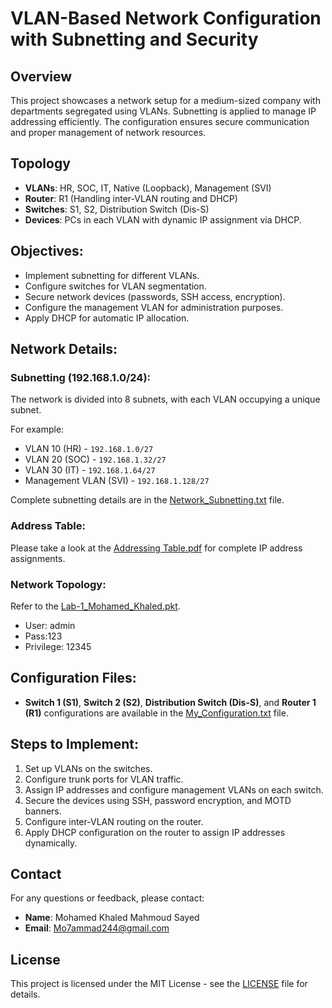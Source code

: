 # VLAN-Based Network Configuration with Subnetting and Security

## Overview
This project showcases a network setup for a medium-sized company with departments segregated using VLANs. Subnetting is applied to manage IP addressing efficiently. The configuration ensures secure communication and proper management of network resources.

## Topology
- **VLANs**: HR, SOC, IT, Native (Loopback), Management (SVI)
- **Router**: R1 (Handling inter-VLAN routing and DHCP)
- **Switches**: S1, S2, Distribution Switch (Dis-S)
- **Devices**: PCs in each VLAN with dynamic IP assignment via DHCP.

## Objectives:
- Implement subnetting for different VLANs.
- Configure switches for VLAN segmentation.
- Secure network devices (passwords, SSH access, encryption).
- Configure the management VLAN for administration purposes.
- Apply DHCP for automatic IP allocation.

## Network Details:
### Subnetting (192.168.1.0/24): 
The network is divided into 8 subnets, with each VLAN occupying a unique subnet. 

For example:
- VLAN 10 (HR) - `192.168.1.0/27`
- VLAN 20 (SOC) - `192.168.1.32/27`
- VLAN 30 (IT) - `192.168.1.64/27`
- Management VLAN (SVI) - `192.168.1.128/27`

Complete subnetting details are in the [Network_Subnetting.txt](Network_Subnetting.txt) file.

### Address Table:
Please take a look at the [Addressing Table.pdf](Addressing%20Table.pdf) for complete IP address assignments.

### Network Topology:
Refer to the [Lab-1_Mohamed_Khaled.pkt](Lab-1_Mohamed_Khaled.pkt).
- User: admin
- Pass:123
- Privilege: 12345

## Configuration Files:
- **Switch 1 (S1)**, **Switch 2 (S2)**, **Distribution Switch (Dis-S)**, and **Router 1 (R1)** configurations are available in the [My_Configuration.txt](My_Configuration.txt) file.

## Steps to Implement:
1. Set up VLANs on the switches.
2. Configure trunk ports for VLAN traffic.
3. Assign IP addresses and configure management VLANs on each switch.
4. Secure the devices using SSH, password encryption, and MOTD banners.
5. Configure inter-VLAN routing on the router.
6. Apply DHCP configuration on the router to assign IP addresses dynamically.

## **Contact**
For any questions or feedback, please contact:
- **Name**: Mohamed Khaled Mahmoud Sayed
- **Email**: Mo7ammad244@gmail.com

## License

This project is licensed under the MIT License - see the [LICENSE](LICENSE) file for details.

